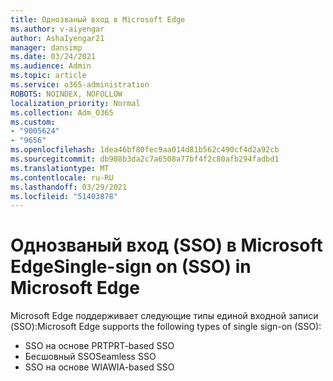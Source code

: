 ```yaml
---
title: Однозваный вход в Microsoft Edge
ms.author: v-aiyengar
author: AshaIyengar21
manager: dansimp
ms.date: 03/24/2021
ms.audience: Admin
ms.topic: article
ms.service: o365-administration
ROBOTS: NOINDEX, NOFOLLOW
localization_priority: Normal
ms.collection: Adm_O365
ms.custom:
- "9005624"
- "9656"
ms.openlocfilehash: 1dea46bf80fec9aa014d81b562c490cf4d2a92cb
ms.sourcegitcommit: db908b3da2c7a6508a77bf4f2c80afb294fadbd1
ms.translationtype: MT
ms.contentlocale: ru-RU
ms.lasthandoff: 03/29/2021
ms.locfileid: "51403878"
---
```

# <a name="single-sign-on-sso-in-microsoft-edge"></a><span data-ttu-id="ed282-102">Однозваный вход (SSO) в Microsoft Edge</span><span class="sxs-lookup"><span data-stu-id="ed282-102">Single-sign on (SSO) in Microsoft Edge</span></span>

<span data-ttu-id="ed282-103">Microsoft Edge поддерживает следующие типы единой входной записи (SSO):</span><span class="sxs-lookup"><span data-stu-id="ed282-103">Microsoft Edge supports the following types of single sign-on (SSO):</span></span>
- <span data-ttu-id="ed282-104">SSO на основе PRT</span><span class="sxs-lookup"><span data-stu-id="ed282-104">PRT-based SSO</span></span>
- <span data-ttu-id="ed282-105">Бесшовный SSO</span><span class="sxs-lookup"><span data-stu-id="ed282-105">Seamless SSO</span></span>
- <span data-ttu-id="ed282-106">SSO на основе WIA</span><span class="sxs-lookup"><span data-stu-id="ed282-106">WIA-based SSO</span></span>
